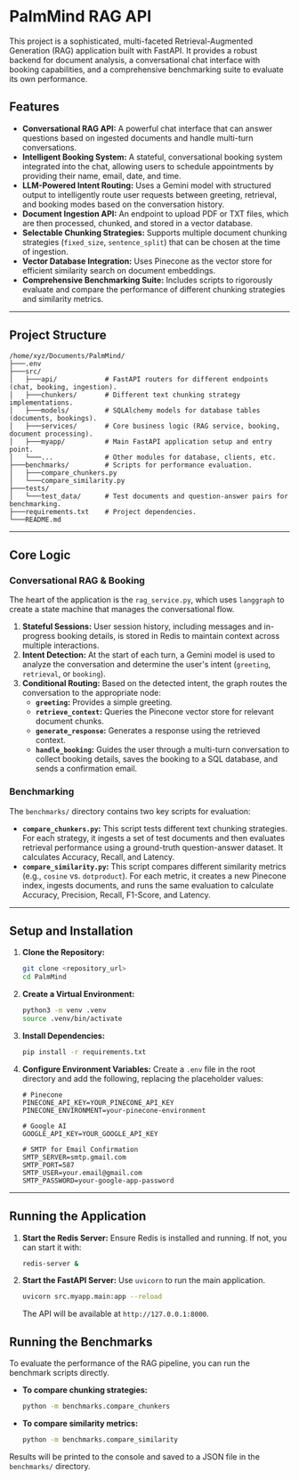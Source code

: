 # PalmMind RAG API

This project is a sophisticated, multi-faceted Retrieval-Augmented Generation (RAG) application built with FastAPI. It provides a robust backend for document analysis, a conversational chat interface with booking capabilities, and a comprehensive benchmarking suite to evaluate its own performance.

## Features

- **Conversational RAG API:** A powerful chat interface that can answer questions based on ingested documents and handle multi-turn conversations.
- **Intelligent Booking System:** A stateful, conversational booking system integrated into the chat, allowing users to schedule appointments by providing their name, email, date, and time.
- **LLM-Powered Intent Routing:** Uses a Gemini model with structured output to intelligently route user requests between greeting, retrieval, and booking modes based on the conversation history.
- **Document Ingestion API:** An endpoint to upload PDF or TXT files, which are then processed, chunked, and stored in a vector database.
- **Selectable Chunking Strategies:** Supports multiple document chunking strategies (`fixed_size`, `sentence_split`) that can be chosen at the time of ingestion.
- **Vector Database Integration:** Uses Pinecone as the vector store for efficient similarity search on document embeddings.
- **Comprehensive Benchmarking Suite:** Includes scripts to rigorously evaluate and compare the performance of different chunking strategies and similarity metrics.

---

## Project Structure

```
/home/xyz/Documents/PalmMind/
├───.env
├───src/
│   ├───api/            # FastAPI routers for different endpoints (chat, booking, ingestion).
│   ├───chunkers/       # Different text chunking strategy implementations.
│   ├───models/         # SQLAlchemy models for database tables (documents, bookings).
│   ├───services/       # Core business logic (RAG service, booking, document processing).
│   ├───myapp/          # Main FastAPI application setup and entry point.
│   └───...             # Other modules for database, clients, etc.
├───benchmarks/         # Scripts for performance evaluation.
│   ├───compare_chunkers.py
│   └───compare_similarity.py
├───tests/
│   └───test_data/      # Test documents and question-answer pairs for benchmarking.
├───requirements.txt    # Project dependencies.
└───README.md
```

---

## Core Logic

### Conversational RAG & Booking

The heart of the application is the `rag_service.py`, which uses `langgraph` to create a state machine that manages the conversational flow. 

1.  **Stateful Sessions:** User session history, including messages and in-progress booking details, is stored in Redis to maintain context across multiple interactions.
2.  **Intent Detection:** At the start of each turn, a Gemini model is used to analyze the conversation and determine the user's intent (`greeting`, `retrieval`, or `booking`).
3.  **Conditional Routing:** Based on the detected intent, the graph routes the conversation to the appropriate node:
    *   **`greeting`:** Provides a simple greeting.
    *   **`retrieve_context`:** Queries the Pinecone vector store for relevant document chunks.
    *   **`generate_response`:** Generates a response using the retrieved context.
    *   **`handle_booking`:** Guides the user through a multi-turn conversation to collect booking details, saves the booking to a SQL database, and sends a confirmation email.

### Benchmarking

The `benchmarks/` directory contains two key scripts for evaluation:

-   **`compare_chunkers.py`:** This script tests different text chunking strategies. For each strategy, it ingests a set of test documents and then evaluates retrieval performance using a ground-truth question-answer dataset. It calculates Accuracy, Recall, and Latency.
-   **`compare_similarity.py`:** This script compares different similarity metrics (e.g., `cosine` vs. `dotproduct`). For each metric, it creates a new Pinecone index, ingests documents, and runs the same evaluation to calculate Accuracy, Precision, Recall, F1-Score, and Latency.

---

## Setup and Installation

1.  **Clone the Repository:**
    ```bash
    git clone <repository_url>
    cd PalmMind
    ```

2.  **Create a Virtual Environment:**
    ```bash
    python3 -m venv .venv
    source .venv/bin/activate
    ```

3.  **Install Dependencies:**
    ```bash
    pip install -r requirements.txt
    ```

4.  **Configure Environment Variables:**
    Create a `.env` file in the root directory and add the following, replacing the placeholder values:
    ```
    # Pinecone
    PINECONE_API_KEY=YOUR_PINECONE_API_KEY
    PINECONE_ENVIRONMENT=your-pinecone-environment

    # Google AI
    GOOGLE_API_KEY=YOUR_GOOGLE_API_KEY

    # SMTP for Email Confirmation
    SMTP_SERVER=smtp.gmail.com
    SMTP_PORT=587
    SMTP_USER=your.email@gmail.com
    SMTP_PASSWORD=your-google-app-password 
    ```

---

## Running the Application

1.  **Start the Redis Server:**
    Ensure Redis is installed and running. If not, you can start it with:
    ```bash
    redis-server &
    ```

2.  **Start the FastAPI Server:**
    Use `uvicorn` to run the main application.
    ```bash
    uvicorn src.myapp.main:app --reload
    ```
    The API will be available at `http://127.0.0.1:8000`.

## Running the Benchmarks

To evaluate the performance of the RAG pipeline, you can run the benchmark scripts directly.

-   **To compare chunking strategies:**
    ```bash
    python -m benchmarks.compare_chunkers
    ```

-   **To compare similarity metrics:**
    ```bash
    python -m benchmarks.compare_similarity
    ```

Results will be printed to the console and saved to a JSON file in the `benchmarks/` directory.
